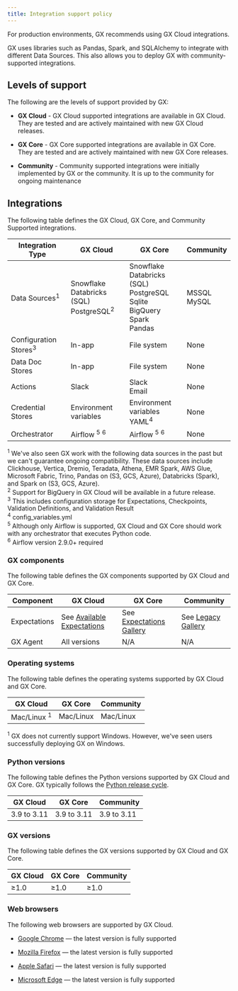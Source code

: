 ```yaml
---
title: Integration support policy
---
```


For production environments, GX recommends using GX Cloud integrations.

GX uses libraries such as Pandas, Spark, and SQLAlchemy to integrate with different Data Sources. This also allows you to deploy GX with community-supported integrations.

## Levels of support

The following are the levels of support provided by GX:

- <b>GX Cloud</b> - GX Cloud supported integrations are available in GX Cloud. They are tested and are actively maintained with new GX Cloud releases.

- <b>GX Core</b> - GX Core supported integrations are available in GX Core. They are tested and are actively maintained with new GX Core releases.

- <b>Community</b> - Community supported integrations were initially implemented by GX or the community. It is up to the community for ongoing maintenance

## Integrations

The following table defines the GX Cloud, GX Core, and Community Supported integrations.

| Integration Type                 | GX Cloud                              | GX Core                                                                                    | Community            |
| -------------------------------- | ------------------------------------- | ------------------------------------------------------------------------------------------ | -------------------- |
| Data Sources<sup>1</sup>         | Snowflake<br/>Databricks (SQL)<br/> PostgreSQL<sup>2</sup> | Snowflake<br/>Databricks (SQL)<br/>PostgreSQL<br/>Sqlite<br/>BigQuery<br/>Spark<br/>Pandas | MSSQL<br/>MySQL<br/> |
| Configuration Stores<sup>3</sup> | In-app                                | File system                                                                                | None                 |
| Data Doc Stores                  | In-app                                | File system                                                                                | None                 |
| Actions                          | Slack                                 | Slack <br/>Email                                                                           | None                 |
| Credential Stores                | Environment variables                 | Environment variables <br/> YAML<sup>4</sup>                                               | None                 |
| Orchestrator                     | Airflow <sup>5</sup> <sup>6</sup>     | Airflow <sup>5</sup> <sup>6</sup>                                                          | None                 |

<sup>1</sup> We've also seen GX work with the following data sources in the past but we can't guarantee ongoing compatibility. These data sources include Clickhouse, Vertica, Dremio, Teradata, Athena, EMR Spark, AWS Glue, Microsoft Fabric, Trino, Pandas on (S3, GCS, Azure), Databricks (Spark), and Spark on (S3, GCS, Azure).<br/>
<sup>2</sup> Support for BigQuery in GX Cloud will be available in a future release.<br/>
<sup>3</sup> This includes configuration storage for Expectations, Checkpoints, Validation Definitions, and Validation Result<br/>
<sup>4</sup> config_variables.yml<br/>
<sup>5</sup> Although only Airflow is supported, GX Cloud and GX Core should work with any orchestrator that executes Python code.<br/>
<sup>6</sup> Airflow version 2.9.0+ required<br/>

### GX components

The following table defines the GX components supported by GX Cloud and GX Core.

| Component    | GX Cloud                                                                                        | GX Core                                                               | Community                                                                  |
| ------------ | ----------------------------------------------------------------------------------------------- | --------------------------------------------------------------------- | -------------------------------------------------------------------------- |
| Expectations | See [Available Expectations](/cloud/expectations/manage_expectations.md#available-expectations) | See [Expectations Gallery](https://greatexpectations.io/expectations) | See [Legacy Gallery](https://greatexpectations.io/legacy/v1/expectations/) |
| GX Agent     | All versions                                                                                    | N/A                                                                   | N/A                                                                        |

### Operating systems

The following table defines the operating systems supported by GX Cloud and GX Core.

| GX Cloud               | GX Core   | Community |
| ---------------------- | --------- | --------- |
| Mac/Linux <sup>1</sup> | Mac/Linux | Mac/Linux |

<sup>1</sup> GX does not currently support Windows. However, we've seen users successfully deploying GX on Windows.

### Python versions

The following table defines the Python versions supported by GX Cloud and GX Core. GX typically follows the [Python release cycle](https://devguide.python.org/versions/).

| GX Cloud    | GX Core     | Community   |
| ----------- | ----------- | ----------- |
| 3.9 to 3.11 | 3.9 to 3.11 | 3.9 to 3.11 |

### GX versions

The following table defines the GX versions supported by GX Cloud and GX Core.

| GX Cloud | GX Core | Community |
| -------- | ------- | --------- |
| ≥1.0     | ≥1.0    | ≥1.0      |

### Web browsers

The following web browsers are supported by GX Cloud.

- [Google Chrome](https://www.google.com/chrome/) — the latest version is fully supported

- [Mozilla Firefox](https://www.mozilla.org/en-US/firefox/) — the latest version is fully supported

- [Apple Safari](https://www.apple.com/safari/) — the latest version is fully supported

- [Microsoft Edge](https://www.microsoft.com/en-us/edge?ep=82&form=MA13KI&es=24) — the latest version is fully supported
